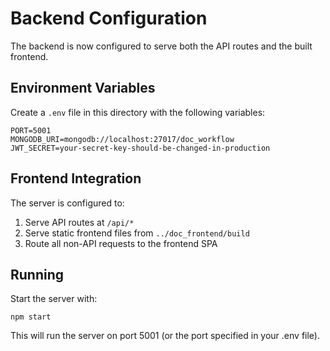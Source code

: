 # Backend Configuration

The backend is now configured to serve both the API routes and the built frontend.

## Environment Variables

Create a `.env` file in this directory with the following variables:

```
PORT=5001
MONGODB_URI=mongodb://localhost:27017/doc_workflow
JWT_SECRET=your-secret-key-should-be-changed-in-production
```

## Frontend Integration

The server is configured to:
1. Serve API routes at `/api/*`
2. Serve static frontend files from `../doc_frontend/build`
3. Route all non-API requests to the frontend SPA

## Running

Start the server with:
```
npm start
```

This will run the server on port 5001 (or the port specified in your .env file).